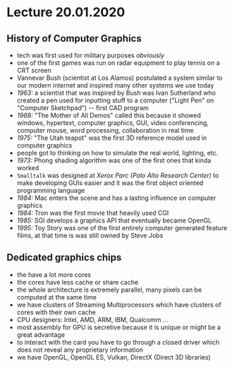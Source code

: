 # Lecture 20.01.2020

## History of Computer Graphics

- tech was first used for military purposes _obviously_
- one of the first games was run on radar equipment to play tennis on a CRT
screen
- Vannevar Bush (scientist at Los Alamos) postulated a system similar to our
modern internet and inspired many other systems we use today
- _1963:_ a scientist that was inspired by Bush was Ivan Sutherland who created
a pen used for inputting stuff to a computer ("Light Pen" on "Computer
Sketchpad") -- first CAD program
- _1968:_ "The Mother of All Demos" called this because it showed windows,
hypertext, computer graphics, GUI, video conferencing, computer mouse,
word processing, collaboration in real time
- _1975:_ "The Utah teapot" was the first 3D reference model used in computer
graphics
- people got to thinking on how to simulate the real world, lighting, etc.
- _1973:_ Phong shading algorithm was one of the first ones that kinda worked
- `Smalltalk` was designed at _Xerox Parc (Palo Alto Research Center)_ to make developing GUIs easier and it was the first object oriented programming language
- _1984:_ Mac enters the scene and has a lasting influence on computer graphics
- _1984:_ Tron was the first movie that heavily used CGI
- _1985:_ SGI develops a graphics API that eventually became OpenGL
- _1995:_ Toy Story was one of the first entirely computer generated feature
films, at that time is was still owned by Steve Jobs

## Dedicated graphics chips

- the have a lot more cores
- the cores have less cache or share cache
- the whole architecture is extremely parallel, many pixels can be computed at
the same time
- we have clusters of Streaming Multiprocessors which have clusters of cores
with their own cache
- CPU designers: Intel, AMD, ARM, IBM, Qualcomm ...
- most assembly for GPU is secretive because it is unique or might be a great
advantage
- to interact with the card you have to go through a closed driver which does
not reveal any proprietary information
- we have OpenGL, OpenGL ES, Vulkan, DirectX (Direct 3D libraries)
